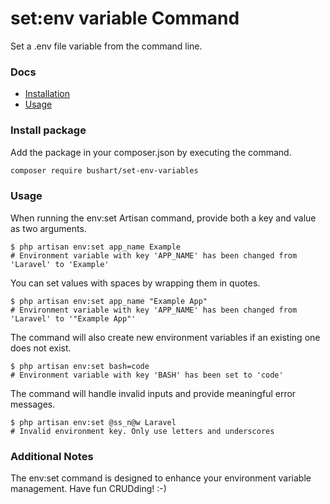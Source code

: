 # set:env variable Command

Set a .env file variable from the command line.

### Docs

-   [Installation](#installation)
-   [Usage](#usage)


### Install package

Add the package in your composer.json by executing the command.

```bash
composer require bushart/set-env-variables
```

### Usage

When running the env:set Artisan command, provide both a key and value as two arguments.
```
$ php artisan env:set app_name Example
# Environment variable with key 'APP_NAME' has been changed from 'Laravel' to 'Example'
```

You can set values with spaces by wrapping them in quotes.

```
$ php artisan env:set app_name "Example App"
# Environment variable with key 'APP_NAME' has been changed from 'Laravel' to '"Example App"'
```
The command will also create new environment variables if an existing one does not exist.

```
$ php artisan env:set bash=code
# Environment variable with key 'BASH' has been set to 'code'
```

The command will handle invalid inputs and provide meaningful error messages.

```
$ php artisan env:set @ss_n@w Laravel
# Invalid environment key. Only use letters and underscores
```
### Additional Notes
The env:set command is designed to enhance your environment variable management. Have fun CRUDding! :-)
